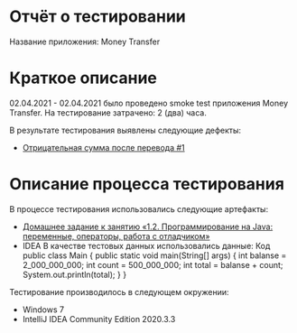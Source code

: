 # Отчёт о тестировании 
Название приложения: Money Transfer

# Краткое описание
02.04.2021 - 02.04.2021 было проведено smoke test приложения Money Transfer.
На тестирование затрачено: 2 (два) часа.

В результате тестирования выявлены следующие дефекты:
* [Отрицательная сумма после перевода #1](https://github.com/Maksim-Pat/2DZ-IDEA/issues/1)


# Описание процесса тестирования

В процессе тестирования использовались следующие артефакты:
* [Домашнее задание к занятию «1.2. Программирование на Java: переменные, операторы, работа с отладчиком»](https://github.com/netology-code/javaqa-homeworks/tree/master/programming)
* IDEA
В качестве тестовых данных использовались данные:
Код
 public class Main {
    public static void main(String[] args) {
        int balanse = 2_000_000_000;
        int count = 500_000_000;
        int total = balanse + count;
        System.out.println(total);
    }
}

Тестирование производилось в следующем окружении:

* Windows 7
* IntelliJ IDEA Community Edition 2020.3.3